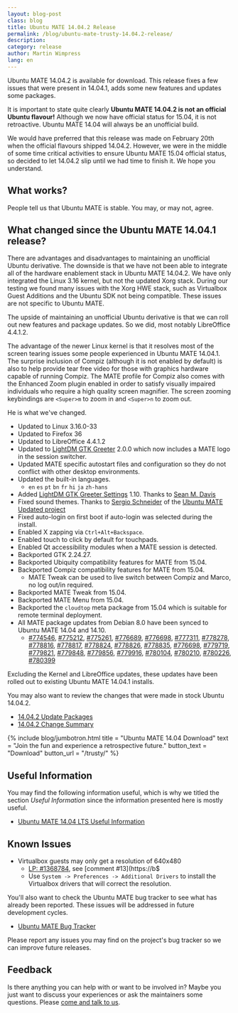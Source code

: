 ```yaml
---
layout: blog-post
class: blog
title: Ubuntu MATE 14.04.2 Release
permalink: /blog/ubuntu-mate-trusty-14.04.2-release/
description:
category: release
author: Martin Wimpress
lang: en
---
```


Ubuntu MATE 14.04.2 is available for download. This release fixes a few
issues that were present in 14.04.1, adds some new features and
updates some packages.

It is important to state quite clearly **Ubuntu MATE 14.04.2 is not an
official Ubuntu flavour!** Although we now have official status for 15.04,
it is not retroactive. Ubuntu MATE 14.04 will always be an unofficial build.

We would have preferred that this release was made on February 20th when the
official flavours shipped 14.04.2. However, we were in the middle of some time
critical activities to ensure Ubuntu MATE 15.04 official status, so decided to
let 14.04.2 slip until we had time to finish it. We hope you understand.

## What works?

People tell us that Ubuntu MATE is stable. You may, or may not, agree.

## What changed since the Ubuntu MATE 14.04.1 release?

There are advantages and disadvantages to maintaining an unofficial Ubuntu
derivative. The downside is that we have not been able to integrate all of
the hardware enablement stack in Ubuntu MATE 14.04.2. We have only integrated
the Linux 3.16 kernel, but not the updated Xorg stack. During our testing
we found many issues with the Xorg HWE stack, such as Virtualbox Guest Additions
and the Ubuntu SDK not being compatible. These issues are not specific to Ubuntu
MATE.

The upside of maintaining an unofficial Ubuntu derivative is that we can roll
out new features and package updates. So we did, most notably LibreOffice
4.4.1.2.

The advantage of the newer Linux kernel is that it resolves most
of the screen tearing issues some people experienced in Ubuntu MATE
14.04.1. The surprise inclusion of Compiz (although it is not enabled
by default) is also to help provide tear free video for those with
graphics hardware capable of running Compiz. The MATE profile for Compiz
also comes with the Enhanced Zoom plugin enabled in order to satisfy
visually impaired individuals who require a high quality screen
magnifier. The screen zooming keybindings are `<Super>m` to zoom in
and `<Super>n` to zoom out.

He is what we've changed.

  * Updated to Linux 3.16.0-33
  * Updated to Firefox 36
  * Updated to LibreOffice 4.4.1.2
  * Updated to [LightDM GTK Greeter](http://smdavis.us/projects/lightdm-gtk-greeter/) 2.0.0 which now includes a MATE logo in the session switcher.
  * Updated MATE specific autostart files and configuration so they do not conflict with other desktop environments.
  * Updated the built-in languages.
    * `en` `es` `pt` `bn` `fr` `hi` `ja` `zh-hans`
  * Added [LightDM GTK Greeter Settings](https://launchpad.net/lightdm-gtk-greeter-settings) 1.10. Thanks to [Sean M. Davis](http://smdavis.us)
  * Fixed sound themes. Thanks to [Sergio Schneider](https://plus.google.com/116549967007914384885/about) of the [Ubuntu MATE Updated project](http://sourceforge.net/projects/uumate/)
  * Fixed auto-login on first boot if auto-login was selected during the install.
  * Enabled X zapping via `Ctrl+Alt+Backspace`.
  * Enabled touch to click by default for touchpads.
  * Enabled Qt accessibility modules when a MATE session is detected.
  * Backported GTK 2.24.27.
  * Backported Ubiquity compatibility features for MATE from 15.04.
  * Backported Compiz compatibility features for MATE from 15.04.
    * MATE Tweak can be used to live switch between Compiz and Marco, no log out/in required.
  * Backported MATE Tweak from 15.04.
  * Backported MATE Menu from 15.04.
  * Backported the `cloudtop` meta package from 15.04 which is suitable for remote terminal deployment.
  * All MATE package updates from Debian 8.0 have been synced to Ubuntu MATE 14.04 and 14.10.
    * [#774546](https://bugs.debian.org/774546), [#775212](https://bugs.debian.org/775212),
    [#775261](https://bugs.debian.org/775261), [#776689](https://bugs.debian.org/776689),
    [#776698](https://bugs.debian.org/776698), [#777311](https://bugs.debian.org/777311),
    [#778278](https://bugs.debian.org/778278), [#778816](https://bugs.debian.org/778816),
    [#778817](https://bugs.debian.org/778817), [#778824](https://bugs.debian.org/778824),
    [#778826](https://bugs.debian.org/778826), [#778835](https://bugs.debian.org/778835),
    [#776698](https://bugs.debian.org/776698), [#779719](https://bugs.debian.org/779719),
    [#779821](https://bugs.debian.org/779821), [#779848](https://bugs.debian.org/779848),
    [#779856](https://bugs.debian.org/779856), [#779916](https://bugs.debian.org/779916),
    [#780104](https://bugs.debian.org/780104), [#780210](https://bugs.debian.org/780210),
    [#780226](https://bugs.debian.org/780226), [#780399](https://bugs.debian.org/780399)

Excluding the Kernel and LibreOffice updates, these updates have been rolled out
to existing Ubuntu MATE 14.04.1 installs.

You may also want to review the changes that were made in stock Ubuntu 14.04.2.

  * [14.04.2 Update Packages](https://wiki.ubuntu.com/TrustyTahr/ReleaseNotes#Updated_Packages)
  * [14.04.2 Change Summary](https://wiki.ubuntu.com/TrustyTahr/ReleaseNotes/ChangeSummary/14.04.2)

{% include blog/jumbotron.html
    title = "Ubuntu MATE 14.04 Download"
    text = "Join the fun and experience a retrospective future."
    button_text = "Download"
    button_url = "/trusty/"
%}

## Useful Information

You may find the following information useful, which is why we titled
the section *Useful Information* since the information presented here
is mostly useful.

  * [Ubuntu MATE 14.04 LTS Useful Information](https://ubuntu-mate.community/t/ubuntu-mate-14-04-lts-useful-information/25)

## Known Issues

  * Virtualbox guests may only get a resolution of 640x480
    * [LP: #1368784](https://bugs.launchpad.net/ubuntu/+source/virtualbox/+bug/1368784/), see [comment #13](https://b$
    * Use `System -> Preferences -> Additional Drivers` to install the
    Virtualbox drivers that will correct the resolution.

You'll also want to check the Ubuntu MATE bug tracker to see what
has already been reported. These issues will be addressed in future
development cycles.

  * [Ubuntu MATE Bug Tracker](https://bugs.launchpad.net/ubuntu-mate)

Please report any issues you may find on the project's bug tracker
so we can improve future releases.

## Feedback

Is there anything you can help with or want to be involved in? Maybe
you just want to discuss your experiences or ask the maintainers some
questions. Please [come and talk to us](/community/).
